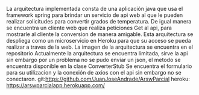 

La arquitectura implementada consta de una aplicación java que usa el framework spring para brindar un servicio de api web al que le pueden realizar solicitudes para convertir grados de temperatura. De igual manera se encuentra un cliente web que realiza peticiones Get al api, para mostrarle al cliente la conversion de manera amigable.
Esta arquitectura se despliega como un microservicio en Heroku para que su acceso se pueda realizar a traves de la web.
La imagen de la arquitectura se encuentra en el repositorio
Actualmente la arquitectura se encuentra limitada, sirve la api sin embargo por un problema no se pudo enviar un json, el metodo se encuentra disponible en la clase ConverterStub
Se encuentra el formulario para su utilizacion y la conexión de axios con el api sin embargo no se conectaron.
git:https://github.com/JuanJoseAndrade/ArswParcial
heroku: https://arswparcialapp.herokuapp.com/